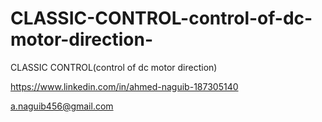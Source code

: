 # CLASSIC-CONTROL-control-of-dc-motor-direction-
CLASSIC CONTROL(control of dc motor direction)

https://www.linkedin.com/in/ahmed-naguib-187305140

a.naguib456@gmail.com
